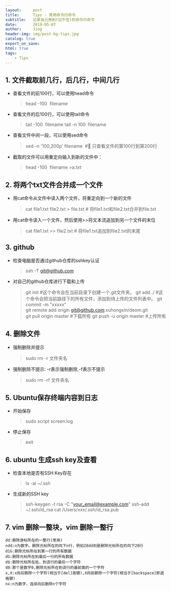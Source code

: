 ```yaml
---
layout:     post
title:      Tips - 常用命令行命令
subtitle:   记录自己用到(记不住)的命令行命令
date:       2019-05-07
author:     Jing
header-img: img/post-bg-tips.jpg
catalog: true
export_on_save:
html: true
tags:
    - Tips
---
```


## 1. 文件截取前几行，后几行，中间几行
* 查看文件的前100行，可以使用head命令
  > head -100  filename

* 查看文件的后100行，可以使用tail命令
  > tail -100  filename
     tail -n 100  filename

* 查看文件中间一段，可以使用sed命令
  > sed -n '100,200p' filename  # 只查看文件的第100行到第200行

* 截取的文件可以用重定向输入到新的文件中：
   > head -100  filename >a.txt

## 2. 将两个txt文件合并成一个文件
* 用cat命令从文件中读入两个文件，将重定向到一个新的文件
  > cat file1.txt file2.txt > file.txt # 将file1.txt和file2.txt合并到file.txt

* 用cat命令读入一个文件，然后使用>>将文本流追加到另一个文件的末位
  > cat file1.txt >> file2.txt # 将file1.txt追加到file2.txt的末尾

## 3. github
* 检查电脑是否通过github仓库的sshkey认证
   > ssh -T git@github.com

* 对自己的github仓库进行下载和上传
   > git init  #这个命令会在当前目录下创建一个.git文件夹。
    git add ./  #这个命令会把当前路径下的所有文件，添加到待上传的文件列表中。
    git commit -m "xxxxx"  
    git remote add origin git@github.com:xuhongxin/deom.git  
    git pull origin master  #下载所有
    git push -u origin master  #上传所有

## 4. 删除文件
* 强制删除并提示
  > sudo rm -r 文件夹名

* 强制删除不提示: -r表示强制删除,-f表示不提示
  > sudo rm -rf 文件夹名

## 5. Ubuntu保存终端内容到日志
* 开始保存
  > sudo script screen.log

* 停止保存
  > exit

## 6. ubuntu 生成ssh key及查看
* 检查本地是否有SSH Key存在
  > ls -al ~/.ssh

* 生成新的SSH key
  > ssh-keygen -t rsa -C "your_email@example.com"
  ssh-add ~/.ssh/id_rsa
  cat /Users/xxx/.ssh/id_rsa.pub

## 7. vim 删除一整块，vim 删除一整行
    dd:删除游标所在的一整行(常用)
    ndd:n为数字。删除光标所在的向下n行，例如20dd则是删除光标所在的向下20行
    d1G:删除光标所在到第一行的所有数据
    dG:删除光标所在到最后一行的所有数据
    d$:删除光标所在处，到该行的最后一个字符
    d0:那个是数字0,删除光标所在到该行的最前面的一个字符
    x,X:x向后删除一个字符(相当于[del]按键),X向前删除一个字符(相当于[backspace]即退格键)
    nx:n为数字，连续向后删除n个字符
